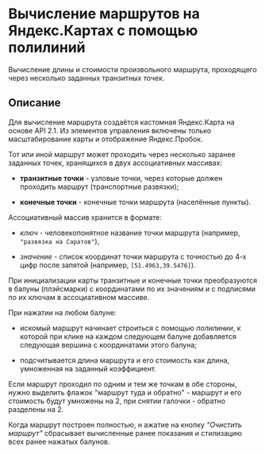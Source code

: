 # Вычисление маршрутов на Яндекс.Картах с помощью полилиний

Вычисление длины и стоимости произвольного маршрута, проходящего через несколько заданных транзитных точек.

## Описание

Для вычисление маршрута создаётся кастомная Яндекс.Карта на основе API 2.1.
Из элементов управления включены только масштабирование карты и отображение Яндекс.Пробок.

Тот или иной маршрут может проходить через несколько заранее заданных точек, хранящихся в двух ассоциативных массивах:

* **транзитные точки** - узловые точки, через которые должен проходить маршрут (транспортные развязки);

* **конечные точки** - конечные точки маршрута (населённые пункты).

Ассоциативный массив хранится в формате: 

* *ключ* - человекопонятное название точки маршрута (например, `"развязка на Саратов"`), 

* *значение* - список координат точки маршрута с точностью до 4-х цифр после запятой (например, `[51.4963,39.5476]`).

При инициализации карты транзитные и конечные точки преобразуются в балуны (плэйсмарки) 
с координатами по их значениям и с подписями по их ключам в ассоциативном массиве.

При нажатии на любом балуне: 

* искомый маршрут начинает строиться с помощью *полилинии*, 
к которой при клике на каждом следующем балуне добавляется следующая вершина с координатами этого балуна;

* подсчитывается длина маршрута и его стоимость как длина, умноженная на заданный коэффициент.

Если маршрут проходил по одним и тем же точкам в обе стороны, нужно выделить флажок "маршрут туда и обратно" - 
маршрут и его стоимость будут умножены на 2, при снятии галочки - обратно разделены на 2.

Когда маршрут построен полностью, н
ажатие на кнопку *"Очистить маршрут"* сбрасывает вычисленные ранее показания и стилизацию всех ранее нажатых балунов.
